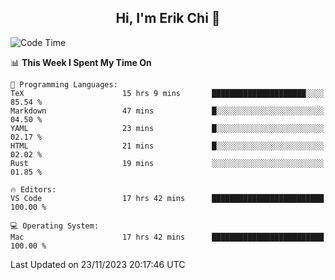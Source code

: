 <h2 align="center"> Hi, I'm Erik Chi 👋 </h2>

<table>
    
<!--START_SECTION:waka-->
![Code Time](http://img.shields.io/badge/Code%20Time-2%2C572%20hrs%202%20mins-blue)

📊 **This Week I Spent My Time On** 

```text
💬 Programming Languages: 
TeX                      15 hrs 9 mins       █████████████████████░░░░   85.54 % 
Markdown                 47 mins             █░░░░░░░░░░░░░░░░░░░░░░░░   04.50 % 
YAML                     23 mins             █░░░░░░░░░░░░░░░░░░░░░░░░   02.17 % 
HTML                     21 mins             █░░░░░░░░░░░░░░░░░░░░░░░░   02.02 % 
Rust                     19 mins             ░░░░░░░░░░░░░░░░░░░░░░░░░   01.85 % 

🔥 Editors: 
VS Code                  17 hrs 42 mins      █████████████████████████   100.00 % 

💻 Operating System: 
Mac                      17 hrs 42 mins      █████████████████████████   100.00 % 
```


 Last Updated on 23/11/2023 20:17:46 UTC
<!--END_SECTION:waka-->
</td></tr>
</table>